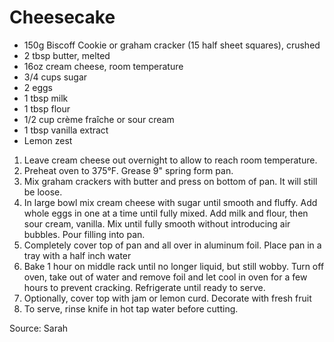 # Cheesecake

- 150g Biscoff Cookie or graham cracker (15 half sheet squares), crushed
- 2 tbsp butter, melted
- 16oz cream cheese, room temperature
- 3/4 cups sugar
- 2 eggs
- 1 tbsp milk
- 1 tbsp flour
- 1/2 cup crème fraîche or sour cream
- 1 tbsp vanilla extract
- Lemon zest

1. Leave cream cheese out overnight to allow to reach room temperature.
1. Preheat oven to 375°F. Grease 9" spring form pan.
1. Mix graham crackers with butter and press on bottom of pan. It will still be loose.
1. In large bowl mix cream cheese with sugar until smooth and fluffy. Add whole eggs in one at a time until fully mixed. Add milk and flour, then sour cream, vanilla. Mix until fully smooth without introducing air bubbles. Pour filling into pan.
1. Completely cover top of pan and all over in aluminum foil. Place pan in a tray with a half inch water
1. Bake 1 hour on middle rack until no longer liquid, but still wobby. Turn off oven, take out of water and remove foil and let cool in oven for a few hours to prevent cracking. Refrigerate until ready to serve.
1. Optionally, cover top with jam or lemon curd. Decorate with fresh fruit
1. To serve, rinse knife in hot tap water before cutting.

Source: Sarah
